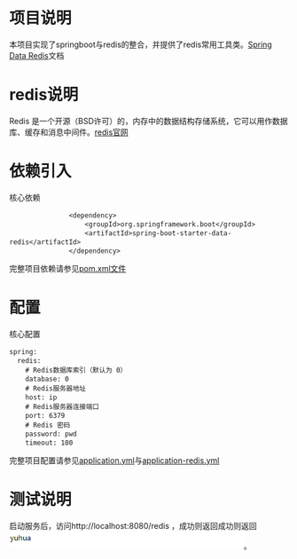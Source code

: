 # 项目说明
本项目实现了springboot与redis的整合，并提供了redis常用工具类。[Spring Data Redis](https://spring.io/projects/spring-data-redis)文档
# redis说明
Redis 是一个开源（BSD许可）的，内存中的数据结构存储系统，它可以用作数据库、缓存和消息中间件。[redis官网](http://www.redis.cn)
# 依赖引入
核心依赖
```
               <dependency>
                   <groupId>org.springframework.boot</groupId>
                   <artifactId>spring-boot-starter-data-redis</artifactId>
               </dependency>
```
完整项目依赖请参见[pom.xml文件](pom.xml)
# 配置
核心配置
```
spring:
  redis:
    # Redis数据库索引（默认为 0）
    database: 0
    # Redis服务器地址
    host: ip
    # Redis服务器连接端口
    port: 6379
    # Redis 密码
    password: pwd
    timeout: 100

```
完整项目配置请参见[application.yml](application.yml)与[application-redis.yml](application-redis.yml)  

# 测试说明
启动服务后，访问http://localhost:8080/redis ，成功则返回成功则返回![success页面](img/success.jpg)。


